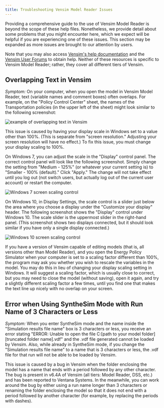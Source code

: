 ```yaml
---
title: Troubleshooting Vensim Model Reader Issues
---
```


Providing a comprehensive guide to the use of Vensim Model Reader is beyond the scope of these help files.  Nonetheless, we provide detail about some problems that you might encounter here, which we expect will be helpful if you are experiencing one of these issues.  This section may be expanded as more issues are brought to our attention by users.

Note that you may also access [Vensim's help documentation](http://www.vensim.com/documentation/index.html?users_guide.htm) and the [Vensim User Forums](http://www.ventanasystems.co.uk/forum/viewforum.php?f=2) to obtain help.  Neither of these resources is specific to Vensim Model Reader; rather, they cover all different tiers of Vensim.

## Overlapping Text in Vensim

_Symptom:_ On your computer, when you open the model in Vensim Model Reader, text (variable names and comment boxes) often overlaps.  For example, on the "Policy Control Center" sheet, the names of the Transportation policies (in the upper left of the sheet) might look similar to the following screenshot:

![example of overlapping text in Vensim](/img/troubleshooting-vensim-OverlappingText.png)

This issue is caused by having your display scale in Windows set to a value other than 100%.  (This is separate from "screen resolution."  Adjusting your screen resolution will have no effect.)  To fix this issue, you must change your display scaling to 100%.

On Windows 7, you can adjust the scale in the "Display" control panel.  The correct control panel will look like the following screenshot.  Simply change the setting from "Medium - 125%" (or whatever your current setting is) to "Smaller - 100% (default)."  Click "Apply."  The change will not take effect until you log out (not switch users, but actually log out of the current user account) or restart the computer.

![Windows 7 screen scaling control](/img/troubleshooting-vensim-ScreenScalingWin7.png)

On Windows 10, in Display Settings, the scale control is a slider just below the area where you choose a display under the "Customize your display" header.  The following screenshot shows the "Display" control under Windows 10.  The scale slider is the uppermost slider in the right-hand panel.  (This screenshot shows two displays connected, but it should look similar if you have only a single display connected.)

![Windows 10 screen scaling control](/img/troubleshooting-vensim-ScreenScalingWin10.png)

If you have a version of Vensim capable of editing models (that is, all versions other than Model Reader), and you open the Energy Policy Simulator when your computer is set to a scaling factor different than 100%, the program may ask you whether you wish to rescale the variables in the model.  You may do this in lieu of changing your display scaling setting in Windows.  It will suggest a scaling factor, which is usually close to correct, but you may need to close the model (without saving), open it again, and try a slightly different scaling factor a few times, until you find one that makes the text line up nicely with no overlap on your screen.

## Error when Using SyntheSim Mode with Run Name of 3 Characters or Less

_Symptom:_ When you enter SyntheSim mode and the name inside the "Simulation results file name" box is 3 characters or less, you receive an error stating "ERROR: Unable to open the file C:\[path to your model folder]\[truncated folder name].vdf" and the .vdf file generated cannot be loaded by Vensim.  Also, while already in SyntheSim mode, if you change the "Simulation results file name" to a name that is 3 characters or less, the .vdf file for that run will not be able to be loaded by Vensim.

This issue is caused by a bug in Vensim when the folder enclosing the model has a name that ends with a period followed by any other character.  The bug is present in v6.4A of Vensim (all tiers: Model Reader, DSS, etc.) and has been reported to Ventana Systems.  In the meanwhile, you can work around the bug by either using a run name longer than 3 characters or renaming the folder enclosing the model so that it does not end with a period followed by another character (for example, by replacing the periods with dashes).
